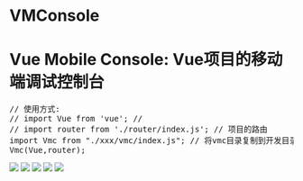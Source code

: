 <h1>VMConsole</h1>
<h1>Vue Mobile Console: Vue项目的移动端调试控制台</h1>


<pre>
// 使用方式: 
// import Vue from 'vue'; //  
// import router from './router/index.js'; // 项目的路由 
import Vmc from "./xxx/vmc/index.js"; // 将vmc目录复制到开发目录下使用 
Vmc(Vue,router); 
</pre>

<img src="./doc/console.png" > 
<img src="./doc/element.png" > 
<img src="./doc/network.png" > 
<img src="./doc/routes.png" > 
<img src="./doc/storage.png" > 





 



















